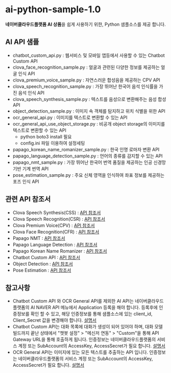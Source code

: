 # ai-python-sample-1.0

**네이버클라우드플랫폼 AI 상품**을 쉽게 사용하기 위한, Python 샘플소스를 제공 합니다. 

## AI API 샘플
* chatbot_custom_api.py : 웹서비스 및 모바일 앱등에서 사용할 수 있는 Chatbot Custom API
* clova_face_recognition_sample.py : 얼굴과 관련된 다양한 정보를 제공하는 얼굴 인식 API
* clova_premium_voice_sample.py : 자연스러운 합성음을 제공하는 CPV API
* clova_speech_recognition_sample.py : 가장 뛰어난 한국어 음석 인식률을 가진 음석 인식 API
* clova_speech_synthesis_sample.py : 텍스트를 음성으로 변환해주는 음성 합성 API
* object_detection_sample.py : 이미지 속 객체를 탐지하고 위치 식별을 위한 API
* ocr_general_api.py : 이미지를 텍스트로 변환할 수 있는 API
* ocr_general_api_use_object_storage.py : 비공개 object storage의 이미지를 텍스트로 변환할 수 있는 API
  - python boto3 install 필요
  - config.ini 파일 이용하여 설정세팅 
* papago_korean_name_romanizer_sample.py : 한국 인명 로마자 변환 API
* papago_language_detection_sample.py : 언어의 종류를 감지할 수 있는 API
* papago_nmt_sample.py : 가장 뛰어난 한국어 번역 품질을 제공하는 인공 신경망기반 기계 번역 API
* pose_estimation_sample.py : 주요 신체 영역을 인식하여 좌표 정보를 제공하는 포즈 인식 API

## 관련 API 참조서

* Clova Speech Synthesis(CSS) : [API 참조서](https://apidocs.ncloud.com/ko/ai-naver/clova_speech_synthesis/tts/)
* Clova Speech Recognition(CSR) : [API 참조서](https://apidocs.ncloud.com/ko/ai-naver/clova_speech_recognition/stt/)
* Clova Premium Voice(CPV) : [API 참조서](https://apidocs.ncloud.com/ko/ai-naver/clova_premium_voice/)
* Clova Face Recognition(CFR) : [API 참조서](https://apidocs.ncloud.com/ko/ai-naver/clova_face_recognition/)
* Papago NMT : [API 참조서](https://apidocs.ncloud.com/ko/ai-naver/papago_nmt/translation/)
* Papago Language Detection : [API 참조서](https://apidocs.ncloud.com/ko/ai-naver/papago_language_detection/)
* Papago Korean Name Romanizer : [API 참조서](https://apidocs.ncloud.com/ko/ai-naver/papago_korean_name_romanizer/)
* Chatbot Custom API : [API 참조서](https://apidocs.ncloud.com/ko/ai-application-service/chatbot/)
* Object Detection : [API 참조서](https://apidocs.ncloud.com/ko/ai-naver/object_detection/object/)
* Pose Estimation : [API 참조서](https://apidocs.ncloud.com/ko/ai-naver/pose_estimation/)

## 참고사항

* Chatbot Custom API 와 OCR General API를 제외한 AI API는 네이버클라우드플랫폼의 AI NAVER API 메뉴에서 Application 등록을 해야 합니다.
등록후에 인증정보를 확인 할 수 있고, 해당 인증정보를 통해 샘플소스에 있는 client_id, Client_Secret 값을 변경해야 합니다. [설명서](https://docs.ncloud.com/ko/naveropenapi_v3/application.html)
* Chatbot Custom API는 대화 목록에 대화가 생성이 되어 있어야 하며, 대화 모델 빌드까지 끝난 상태에서 "챗봇 설정" > "메신저 연동" > "Custom"을 통해 API Gateway URL을 통해 호출하게 됩니다. 인증정보는 네이버클라우드플랫폼의 서비스 계정 또는 SubAccount의 AccessKey, AccessSecret가 필요 합니다.
[설명서](https://docs.ncloud.com/ko/chatbot/chatbot-2-5.html)
* OCR General API는 이미지에 있는 모든 텍스트를 추출하는 API 입니다. 인증정보는 네이버클라우드플랫폼의 서비스 계정 또는 SubAccount의 AccessKey, AccessSecret가 필요 합니다. [설명서](https://docs.ncloud.com/ko/ocr/ocr-1-2.html)



